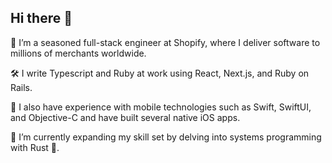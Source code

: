 ## Hi there 👋

🔭 I’m a seasoned full-stack engineer at Shopify, where I deliver software to millions of merchants worldwide.

🛠️ I write Typescript and Ruby at work using React, Next.js, and Ruby on Rails.

📱 I also have experience with mobile technologies such as Swift, SwiftUI, and Objective-C and have built several native iOS apps.

🌱 I’m currently expanding my skill set by delving into systems programming with Rust 🦀.
